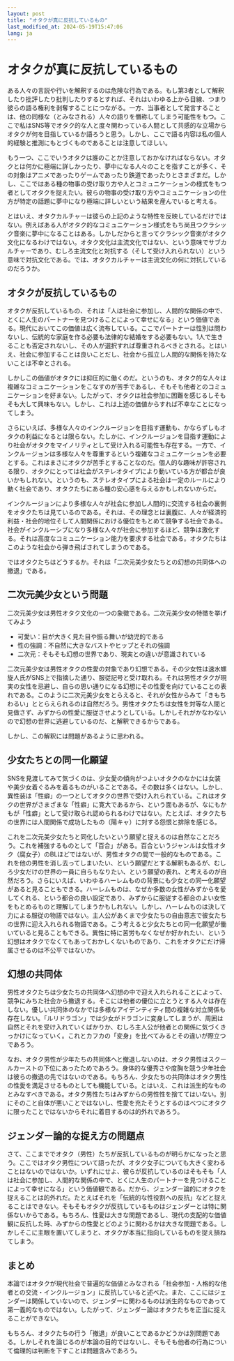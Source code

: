 ```yaml
---
layout: post
title: "オタクが真に反抗しているもの"
last_modified_at: 2024-05-19T15:47:06
lang: ja
---
```

# オタクが真に反抗しているもの

ある人々の言説や行いを解釈するのは危険な行為である。もし第3者として解釈したり批評したり批判したりするとすれば、それはいわゆる上から目線、つまり彼らの語る権利を剥奪することにつながる。一方、当事者として発言することは、他の同様な（とみなされる）人々の語りを僭称してしまう可能性をもつ。ここで私はSNS等でオタク的な人と度々関わっている人間として共感的な立場からオタクが何を目指しているか語ろうと思う。しかし、ここで語る内容は私の個人的経験と推測にもとづくものであることは注意してほしい。

もう一つ、ここでいうオタクは誰のことか注意しておかなければならない。オタクとは何かに極端に詳しかったり、夢中になる人々のことを指すことが多く、その対象はアニメであったりゲームであったり鉄道であったりとさまざまだ。しかし、ここではある種の物事の受け取り方や人とコミュニケーションの様式をもつ者としてオタクを捉えたい。彼らの物事の受け取り方やコミュニケーションの仕方が特定の話題に夢中になり極端に詳しいという結果を産んでいると考える。

とはいえ、オタクカルチャーは彼らの上記のような特性を反映しているだけではない。例えばある人がオタク的なコミュニケーション様式をもち尚且つクラシック音楽に夢中になることはある。しかしだからと言ってクラシック音楽がオタク文化になるわけではない。オタク文化は主流文化ではない、という意味でサブカルチャーであり、むしろ主流文化と対抗する（そして受け入れられない）という意味で対抗文化である。では、オタクカルチャーは主流文化の何に対抗しているのだろうか。

## オタクが反抗しているもの

オタクが反抗しているもの、それは「人は社会に参加し、人間的な関係の中で、とくに人生のパートナーを見つけることによって幸せになる」という価値である。現代においてこの価値は広く流布している。ここでパートナーは性別は問わないし、伝統的な家庭を作る必要も法律的な結婚をする必要もない。1人で生きることも否定されないし、その人が選択すれば尊重されるべきとされる。とはいえ、社会に参加することは良いことだし、社会から孤立し人間的な関係を持たないことは不幸とされる。

しかしこの価値がオタクには抑圧的に働くのだ。というのも、オタク的な人々は複雑なコミュニケーションをこなすのが苦手であるし、そもそも他者とのコミュニケーションを好まない。したがって、オタクは社会参加に困難を感じるしそもそも大して興味もない。しかし、これは上述の価値からすれば不幸なことになってしまう。

さらにいえば、多様な人々のインクルージョンを目指す運動も、かならずしもオタクの利益になるとは限らない。たしかに、インクルージョンを目指す運動により社会がオタクをマイノリティとして受け入れる可能性も存在する。一方で、インクルージョンは多様な人々を尊重するという複雑なコミュニケーションを必要とする。これはまさにオタクが苦手とすることなのだ。個人的な趣味が許容される限り、オタクにとっては社会がステレオタイプにより動いている方が都合が良いかもしれない。というのも、ステレオタイプによる社会は一定のルールにより動く社会であり、オタクたちにある種の安心感を与えるかもしれないからだ。

インクルージョンにより多様な人々が社会に参加し人間的に交流する社会の裏側をオタクたちは見ているのである。それは、その理念とは裏腹に、人々が経済的利益・社会的地位そして人間関係における優位をもとめて競争する社会である。社会がインクルーシブになり多様な人々が社会に参加するほど、競争は激化する。それは高度なコミュニケーション能力を要求する社会である。オタクたちはこのような社会から弾き飛ばされてしまうのである。

ではオタクたちはどうするか。それは「二次元美少女たちとの幻想の共同体への撤退」である。


## 二次元美少女という問題

二次元美少女は男性オタク文化の一つの象徴である。二次元美少女の特徴を挙げてみよう

 - 可愛い：目が大きく見た目や振る舞いが幼児的である
 - 性の強調：不自然に大きなバストやヒップとそれの強調
 - 二次元：そもそも幻想の世界であり、現実との違いが意識されている
 
二次元美少女は男性オタクの性愛の対象であり幻想である。その少女性は速水螺旋人氏がSNS上で指摘した通り、服従記号と受け取れる。それは男性オタクが現実の女性を忌避し、自らの思い通りになる幻想にその性愛を向けていることの表れである。このように二次元美少女をとらえると、それが女性からみて「きもちわるい」ととらえられるのは自然だろう。男性オタクたちは女性を対等な人間と見做さず、みずからの性愛に服従させようとしている。しかしそれがかなわないので幻想の世界に逃避しているのだ、と解釈できるからである。

しかし、この解釈には問題があるように思われる。

## 少女たちとの同一化願望

SNSを見渡してみて気づくのは、少女愛の傾向がつよいオタクのなかには女装や美少女着ぐるみを着るものがいることである。その数は多くはない。しかし、異性装は「性癖」の一つとしてオタクの世界で受け入れられている。これはオタクの世界がさまざまな「性癖」に寛大であるから、という面もあるが、なにもかもが「性癖」として受け取られ認められるわけではない。たとえば、オタクたちの世界には人間関係で成功したもの（陽キャ）に対する怨恨と排除を感じる。

これを二次元美少女たちと同化したいという願望と捉えるのは自然なことだろう。これを補強するものとして「百合」がある。百合というジャンルは女性オタク（腐女子）のBLほどではないが、男性オタクの間で一般的なものである。これを他の男性を消し去ってしまいたい、という願望だとする解釈もあるが、むしろ少女だけの世界の一員に自らもなりたい、という願望の表れ、と考えるのが自然だろう。さらにいえば、いわゆるハーレムものの背景にも少女との同一化願望があると見ることもできる。ハーレムものは、なぜか多数の女性がみずからを愛してくれる、という都合の良い設定であり、みずからに服従する都合のよい女性をもとめるものと理解してしまうかもしれない。しかし、ハーレムものは決して力による服従の物語ではない。主人公があくまで少女たちの自由意志で彼女たちの世界に迎え入れられる物語である。こう考えると少女たちとの同一化願望が働いていると見ることもできる。異性に特に苦労もなくなぜか好かれたい、という幻想はオタクでなくてもあっておかしくないものであり、これをオタクにだけ帰属させるのは不公平ではないか。

## 幻想の共同体

男性オタクたちは少女たちの共同体へ幻想の中で迎え入れられることによって、競争にみちた社会から撤退する。そこには他者の優位に立とうとする人々は存在しない。優しい共同体のなかでは多様なアイデンティティ間の複雑な対立関係も存在しない。「ルリドラゴン」では少女がドラゴンに変身してしまうが、周囲は自然とそれを受け入れていくばかりか、むしろ主人公が他者との関係に気づくきっかけになっていく。これとカフカの「変身」を比べてみるとその違いが際立つであろう。

なお、オタク男性が少年たちの共同体へと撤退しないのは、オタク男性はスクールカーストの下位にあったためであろう。身体的な優秀さや度胸を競う少年社会は彼らの撤退の先ではないのである。もちろん、少女たちの共同体はオタク男性の性愛を満足させるものとしても機能している。とはいえ、これは派生的なものとみなすべきである。オタク男性たちはみずからの男性性を捨ててはいない。別にそのこと自体が悪いことではないし、性愛を充たそうとするのはべつにオタクに限ったことではないからそれに着目するのは的外れであろう。


## ジェンダー論的な捉え方の問題点

さて、ここまででオタク（男性）たちが反抗しているものが明らかになったと思う。ここではオタク男性について語ったが、オタク女子についても大きく変わることはないのではないか。いずれにせよ、彼らが反抗しているのはそもそも「人は社会に参加し、人間的な関係の中で、とくに人生のパートナーを見つけることによって幸せになる」という価値観である。だから、ジェンダー論的にオタクを捉えることは的外れだ。たとえばそれを「伝統的な性役割への反抗」などと捉えることはできない。そもそもオタクが反抗しているものはジェンダーとは特に関係ないからである。もちろん、性愛は大きな問題であるし、現代の支配的な価値観に反抗した時、みずからの性愛とどのように関わるかは大きな問題である。しかしそこに主眼を置いてしまうと、オタクが本当に指向しているものを捉え損ねてしまう。

## まとめ

本論ではオタクが現代社会で普遍的な価値とみなされる「社会参加・人格的な他者との交流・インクルージョン」に反抗していると述べた。また、ここにはジェンダーは関係していないので、ジェンダーに関わるものは派生的なものであって第一義的なものではない。したがって、ジェンダー論はオタクたちを正当に捉えることができない。

もちろん、オタクたちの行う「撤退」が良いことであるかどうかは別問題である。しかしそれを論じるのが本論の目的ではないし、そもそも他者の行為について倫理的は判断を下すことは問題含みであろう。